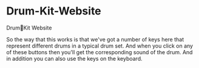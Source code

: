 # Drum-Kit-Website
Drum🥁Kit Website


So the way that this works is that we've got a number of keys here that represent different drums in a typical drum set. And when you click on any of these buttons then you'll get the corresponding sound of the drum. And in addition you can also use the keys on the keyboard. 
